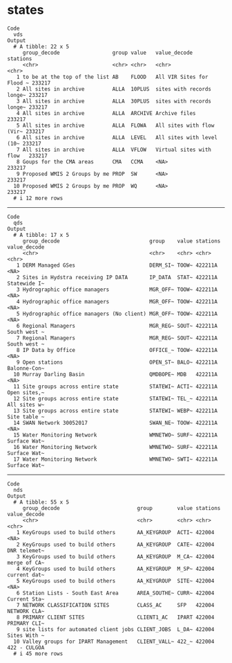 # states

    Code
      vds
    Output
      # A tibble: 22 x 5
         group_decode                 group value   value_decode              stations
         <chr>                        <chr> <chr>   <chr>                     <chr>   
       1 to be at the top of the list AB    FLOOD   All VIR Sites for Flood ~ 233217  
       2 All sites in archive         ALLA  10PLUS  sites with records longe~ 233217  
       3 All sites in archive         ALLA  30PLUS  sites with records longe~ 233217  
       4 All sites in archive         ALLA  ARCHIVE Archive files             233217  
       5 All sites in archive         ALLA  FLOWA   All sites with flow (Vir~ 233217  
       6 All sites in archive         ALLA  LEVEL   All sites with level (10~ 233217  
       7 All sites in archive         ALLA  VFLOW   Virtual sites with flow   233217  
       8 Goups for the CMA areas      CMA   CCMA    <NA>                      233217  
       9 Proposed WMIS 2 Groups by me PROP  SW      <NA>                      233217  
      10 Proposed WMIS 2 Groups by me PROP  WQ      <NA>                      233217  
      # i 12 more rows

---

    Code
      qds
    Output
      # A tibble: 17 x 5
         group_decode                             group    value stations value_decode
         <chr>                                    <chr>    <chr> <chr>    <chr>       
       1 DERM Managed GSes                        DERM_SI~ TOOW~ 422211A  <NA>        
       2 Sites in Hydstra receiving IP DATA       IP_DATA  STAT~ 422211A  Statewide I~
       3 Hydrographic office managers             MGR_OFF~ TOOW~ 422211A  <NA>        
       4 Hydrographic office managers             MGR_OFF~ TOOW~ 422211A  <NA>        
       5 Hydrographic office managers (No client) MGR_OFF~ TOOW~ 422211A  <NA>        
       6 Regional Managers                        MGR_REG~ SOUT~ 422211A  South west ~
       7 Regional Managers                        MGR_REG~ SOUT~ 422211A  South west ~
       8 IP Data by Office                        OFFICE_~ TOOW~ 422211A  <NA>        
       9 Open stations                            OPEN_ST~ BALO~ 422211A  Balonne-Con~
      10 Murray Darling Basin                     QMDBOPE~ MDB   422211A  <NA>        
      11 Site groups across entire state          STATEWI~ ACTI~ 422211A  Open sites,~
      12 Site groups across entire state          STATEWI~ TEL_~ 422211A  All sites w~
      13 Site groups across entire state          STATEWI~ WEBP~ 422211A  Site table ~
      14 SWAN Network 30052017                    SWAN_NE~ TOOW~ 422211A  <NA>        
      15 Water Monitoring Network                 WMNETWO~ SURF~ 422211A  Surface Wat~
      16 Water Monitoring Network                 WMNETWO~ SURF~ 422211A  Surface Wat~
      17 Water Monitoring Network                 WMNETWO~ SWTI~ 422211A  Surface Wat~

---

    Code
      nds
    Output
      # A tibble: 55 x 5
         group_decode                         group        value stations value_decode
         <chr>                                <chr>        <chr> <chr>    <chr>       
       1 KeyGroups used to build others       AA_KEYGROUP  ACTI~ 422004   <NA>        
       2 KeyGroups used to build others       AA_KEYGROUP  CATE~ 422004   DNR telemet~
       3 KeyGroups used to build others       AA_KEYGROUP  M_CA~ 422004   merge of CA~
       4 KeyGroups used to build others       AA_KEYGROUP  M_SP~ 422004   current dat~
       5 KeyGroups used to build others       AA_KEYGROUP  SITE~ 422004   <NA>        
       6 Station Lists - South East Area      AREA_SOUTHE~ CURR~ 422004   Current Sta~
       7 NETWORK CLASSIFICATION SITES         CLASS_AC     SFP   422004   NETWORK CLA~
       8 PRIMARY CLIENT SITES                 CLIENT1_AC   IPART 422004   PRIMARY CLI~
       9 site lists for automated client jobs CLIENT_JOBS  L_DA~ 422004   Sites With ~
      10 Valley groups for IPART Management   CLIENT_VALL~ 422_~ 422004   422 - CULGOA
      # i 45 more rows

